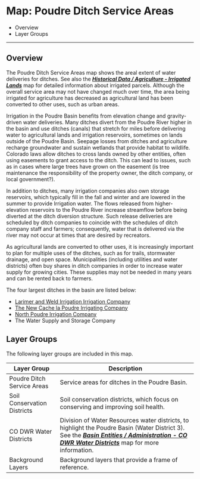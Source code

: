 # Map: Poudre Ditch Service Areas

* Overview
* Layer Groups

-----------------

## Overview

The Poudre Ditch Service Areas map shows the areal extent of water deliveries for ditches.
See also the [***Historical Data / Agriculture - Irrigated Lands***](#map/hist-ag-irrigated)
map for detailed information about irrigated parcels.
Although the overall service area may not have changed much over time,
the area being irrigated for agriculture has decreased as agricultural land has been converted
to other uses, such as urban areas.

Irrigation in the Poudre Basin benefits from elevation change and gravity-driven water deliveries.
Many ditches divert from the Poudre River higher in the basin
and use ditches (canals) that stretch for miles before delivering water to agricultural lands
and irrigation reservoirs, sometimes on lands outside of the Poudre Basin.
Seepage losses from ditches and agriculture recharge groundwater and sustain wetlands
that provide habitat to wildlife.
Colorado laws allow ditches to cross lands owned by other entities,
often using easements to grant access to the ditch.
This can lead to issues, such as in cases where large trees have grown on the easement
(is tree maintenance the responsibility of the property owner, the ditch company, or local government?).

In addition to ditches, many irrigation companies also own storage reservoirs,
which typically fill in the fall and winter and are lowered in the summer to provide Irrigation water.
The flows released from higher-elevation reservoirs to the Poudre River increase streamflow
before being diverted at the ditch diversion structure.
Such release deliveries are scheduled by ditch companies to coincide with the schedules of
ditch company staff and farmers; consequently,
water that is delivered via the river may not occur at times that are desired by recreators.

As agricultural lands are converted to other uses, it is increasingly important to
plan for multiple uses of the ditches, such as for trails,
stormwater drainage, and open space.
Municipalities (including utilities and water districts) often buy shares in ditch
companies in order to increase water supply for growing cities.
These supplies may not be needed in many years and can be rented back to farmers.

The four largest ditches in the basin are listed below:

* [Larimer and Weld Irrigation Irrigation Company](http://eatonditch.com/)
* [The New Cache la Poudre Irrigating Company](https://www.newcache.com/)
* [North Poudre Irrigation Company](https://npicwater.com/)
* The Water Supply and Storage Company

## Layer Groups

The following layer groups are included in this map.

| **Layer Group** | **Description** |
| -- | -- |
| Poudre Ditch Service Areas | Service areas for ditches in the Poudre Basin. |
| Soil Conservation Districts | Soil conservation districts, which focus on conserving and improving soil health. |
| CO DWR Water Districts | Division of Water Resources water districts, to highlight the Poudre Basin (Water District 3).  See the [***Basin Entities / Administration - CO DWR Water Districts***](#map/entities-codwr-waterdistricts) map for more information. |
| Background Layers | Background layers that provide a frame of reference. |
